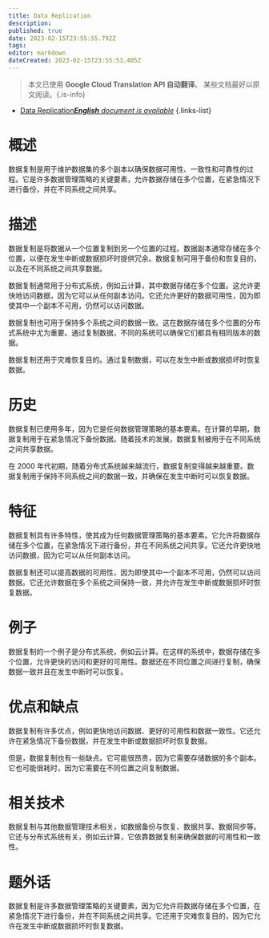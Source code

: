 ```yaml
---
title: Data Replication
description: 
published: true
date: 2023-02-15T23:55:55.792Z
tags: 
editor: markdown
dateCreated: 2023-02-15T23:55:53.405Z
---
```


> 本文已使用 **Google Cloud Translation API 自动翻译**。
某些文档最好以原文阅读。{.is-info}



- [Data Replication***English** document is available*](/en/Knowledge-base/Dictionary/data-replication)
{.links-list}


# 概述
数据复制是用于维护数据集的多个副本以确保数据可用性、一致性和可靠性的过程。它是许多数据管理策略的关键要素，允许数据存储在多个位置，在紧急情况下进行备份，并在不同系统之间共享。

# 描述
数据复制是将数据从一个位置复制到另一个位置的过程。数据副本通常存储在多个位置，以便在发生中断或数据损坏时提供冗余。数据复制可用于备份和恢复目的，以及在不同系统之间共享数据。

数据复制通常用于分布式系统，例如云计算，其中数据存储在多个位置。这允许更快地访问数据，因为它可以从任何副本访问。它还允许更好的数据可用性，因为即使其中一个副本不可用，仍然可以访问数据。

数据复制也可用于保持多个系统之间的数据一致。这在数据存储在多个位置的分布式系统中尤为重要。通过复制数据，不同的系统可以确保它们都具有相同版本的数据。

数据复制还用于灾难恢复目的。通过复制数据，可以在发生中断或数据损坏时恢复数据。

# 历史
数据复制已使用多年，因为它是任何数据管理策略的基本要素。在计算的早期，数据复制用于在紧急情况下备份数据。随着技术的发展，数据复制被用于在不同系统之间共享数据。

在 2000 年代初期，随着分布式系统越来越流行，数据复制变得越来越重要。数据复制用于保持不同系统之间的数据一致，并确保在发生中断时可以恢复数据。

# 特征
数据复制具有许多特性，使其成为任何数据管理策略的基本要素。它允许将数据存储在多个位置，在紧急情况下进行备份，并在不同系统之间共享。它还允许更快地访问数据，因为它可以从任何副本访问。

数据复制还可以提高数据的可用性，因为即使其中一个副本不可用，仍然可以访问数据。它还允许数据在多个系统之间保持一致，并允许在发生中断或数据损坏时恢复数据。

# 例子
数据复制的一个例子是分布式系统，例如云计算。在这样的系统中，数据存储在多个位置，允许更快的访问和更好的可用性。数据还在不同位置之间进行复制，确保数据一致并且在发生中断时可以恢复。

# 优点和缺点
数据复制有许多优点，例如更快地访问数据、更好的可用性和数据一致性。它还允许在紧急情况下备份数据，并在发生中断或数据损坏时恢复数据。

但是，数据复制也有一些缺点。它可能很昂贵，因为它需要存储数据的多个副本。它也可能很耗时，因为它需要在不同位置之间复制数据。

# 相关技术
数据复制与其他数据管理技术相关，如数据备份与恢复、数据共享、数据同步等。它还与分布式系统有关，例如云计算，它依靠数据复制来确保数据的可用性和一致性。

# 题外话
数据复制是许多数据管理策略的关键要素，因为它允许将数据存储在多个位置，在紧急情况下进行备份，并在不同系统之间共享。它还用于灾难恢复目的，因为它允许在发生中断或数据损坏时恢复数据。